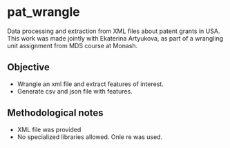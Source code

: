 # pat_wrangle
Data processing and extraction from XML files about patent grants in USA.
This work was made jointly with Ekaterina Artyukova, as part of a wrangling unit assignment from MDS course at Monash.

## Objective

* Wrangle an xml file and extract features of interest.
* Generate csv and json file with features.

## Methodological notes

* XML file was provided
* No specialized libraries allowed. Onle re was used.
